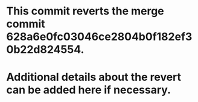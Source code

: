 # This commit reverts the merge commit 628a6e0fc03046ce2804b0f182ef30b22d824554.

# Additional details about the revert can be added here if necessary.